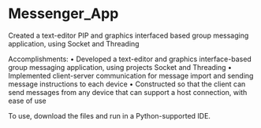 # Messenger_App
Created a text-editor PIP and graphics interfaced based group messaging application, using Socket and Threading

Accomplishments:
• Developed a text-editor and graphics interface-based group messaging application, using projects Socket and Threading
• Implemented client-server communication for message import and sending message instructions to each device
• Constructed so that the client can send messages from any device that can support a host connection, with ease of use

To use, download the files and run in a Python-supported IDE.
